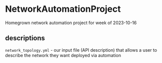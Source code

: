 # NetworkAutomationProject
Homegrown network automation project for week of 2023-10-16

## descriptions
`network_topology.yml` - our input file (API description) that allows a user to describe the network they want deployed via automation

